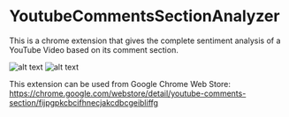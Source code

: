 # YoutubeCommentsSectionAnalyzer
This is a chrome extension that gives the complete sentiment analysis of a YouTube Video based on its comment section.

![alt text](https://lh3.googleusercontent.com/IbDD96QDcjPSVYrTQUS2_vmqcQZeIR2oPSv2rMut0gyIa2SwOlII8U5NGgu7EsFWSC1XdfLb92gmQk6-NOqgoJ5IAw=w640-h400-e365-rj-sc0x00ffffff)
![alt text](https://lh3.googleusercontent.com/qraCH3LuGB0PQO3r8JjMeSFHRVn4VEF0OAqgyYns7r_y3KVhgfMFFWecGDr0po9EO0PHYsvr77cH3jpRV7CvsQCg=w640-h400-e365-rj-sc0x00ffffff)

This extension can be used from Google Chrome Web Store:
https://chrome.google.com/webstore/detail/youtube-comments-section/fijpgpkcbcifhnecjakcdbcgeibliffg
